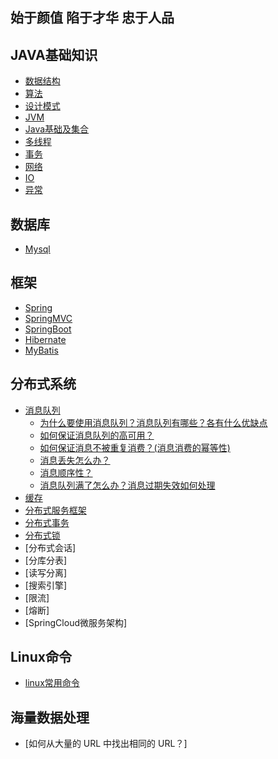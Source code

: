 ## 始于颜值 陷于才华 忠于人品
## JAVA基础知识
- [数据结构](./doc/数据结构)
- [算法](./doc/算法)
- [设计模式](./doc/设计模式)
- [JVM](./doc/jvm)
- [Java基础及集合](./doc/Java基础及集合)
- [多线程](./doc/多线程)
- [事务](./doc/事务)
- [网络](./doc/网络)
- [IO](./doc/IO)
- [异常](./doc/异常)

## 数据库
- [Mysql](./doc/mysql.md)

## 框架
- [Spring](./doc/Spring-SpringMVC)
- [SpringMVC](./doc/SpringMVC)
- [SpringBoot](./doc/SpringBoot)
- [Hibernate](./doc/Hibernate)
- [MyBatis](./doc/MyBatis)

## 分布式系统
- [消息队列](./doc/消息队列)
    - [为什么要使用消息队列？消息队列有哪些？各有什么优缺点](./doc/消息队列)
    - [如何保证消息队列的高可用？](./doc/MQ集群)
    - [如何保证消息不被重复消费？(消息消费的幂等性)](./doc/消息幂等性)
    - [消息丢失怎么办？](./doc/消息丢失)
    - [消息顺序性？](./doc/消息消费顺序)
    - [消息队列满了怎么办？消息过期失效如何处理](./doc/消息过期失效)
- [缓存](./doc/缓存)
- [分布式服务框架](./linux常用命令)
- [分布式事务](./linux常用命令)
- [分布式锁](./doc/zookeeper)
- [分布式会话]
- [分库分表]
- [读写分离]
- [搜索引擎]
- [限流]
- [熔断]
- [SpringCloud微服务架构]

## Linux命令
- [linux常用命令](./doc/linux)

## 海量数据处理
- [如何从大量的 URL 中找出相同的 URL？]
